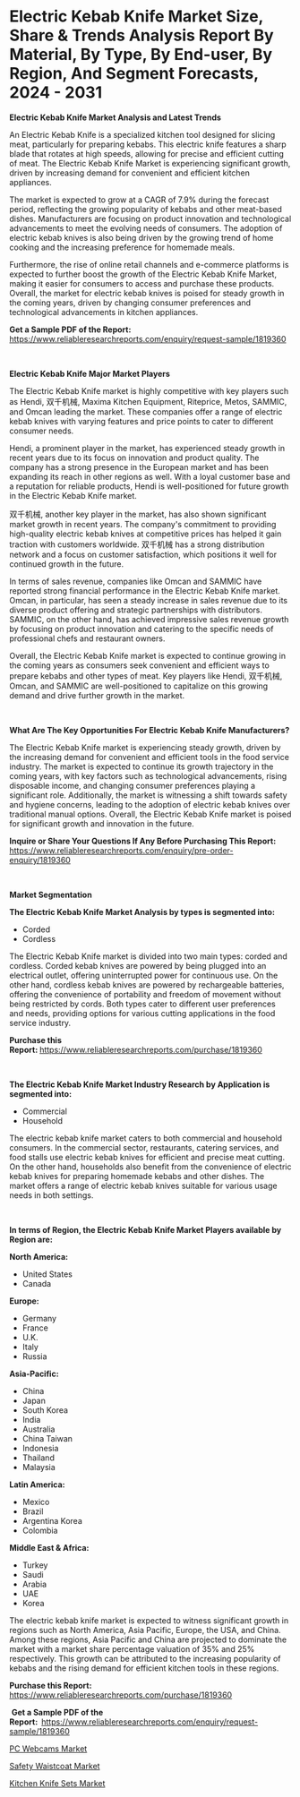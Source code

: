 <p><h1>Electric Kebab Knife Market Size, Share & Trends Analysis Report By Material, By Type, By End-user, By Region, And Segment Forecasts, 2024 - 2031</h1></p><p><strong>Electric Kebab Knife Market Analysis and Latest Trends</strong></p>
<p><p>An Electric Kebab Knife is a specialized kitchen tool designed for slicing meat, particularly for preparing kebabs. This electric knife features a sharp blade that rotates at high speeds, allowing for precise and efficient cutting of meat. The Electric Kebab Knife Market is experiencing significant growth, driven by increasing demand for convenient and efficient kitchen appliances.</p><p>The market is expected to grow at a CAGR of 7.9% during the forecast period, reflecting the growing popularity of kebabs and other meat-based dishes. Manufacturers are focusing on product innovation and technological advancements to meet the evolving needs of consumers. The adoption of electric kebab knives is also being driven by the growing trend of home cooking and the increasing preference for homemade meals.</p><p>Furthermore, the rise of online retail channels and e-commerce platforms is expected to further boost the growth of the Electric Kebab Knife Market, making it easier for consumers to access and purchase these products. Overall, the market for electric kebab knives is poised for steady growth in the coming years, driven by changing consumer preferences and technological advancements in kitchen appliances.</p></p>
<p><strong>Get a Sample PDF of the Report:&nbsp;</strong> <a href="https://www.reliableresearchreports.com/enquiry/request-sample/1819360">https://www.reliableresearchreports.com/enquiry/request-sample/1819360</a></p>
<p>&nbsp;</p>
<p><strong>Electric Kebab Knife Major Market Players</strong></p>
<p><p>The Electric Kebab Knife market is highly competitive with key players such as Hendi, 双千机械, Maxima Kitchen Equipment, Riteprice, Metos, SAMMIC, and Omcan leading the market. These companies offer a range of electric kebab knives with varying features and price points to cater to different consumer needs.</p><p>Hendi, a prominent player in the market, has experienced steady growth in recent years due to its focus on innovation and product quality. The company has a strong presence in the European market and has been expanding its reach in other regions as well. With a loyal customer base and a reputation for reliable products, Hendi is well-positioned for future growth in the Electric Kebab Knife market.</p><p>双千机械, another key player in the market, has also shown significant market growth in recent years. The company's commitment to providing high-quality electric kebab knives at competitive prices has helped it gain traction with customers worldwide. 双千机械 has a strong distribution network and a focus on customer satisfaction, which positions it well for continued growth in the future.</p><p>In terms of sales revenue, companies like Omcan and SAMMIC have reported strong financial performance in the Electric Kebab Knife market. Omcan, in particular, has seen a steady increase in sales revenue due to its diverse product offering and strategic partnerships with distributors. SAMMIC, on the other hand, has achieved impressive sales revenue growth by focusing on product innovation and catering to the specific needs of professional chefs and restaurant owners.</p><p>Overall, the Electric Kebab Knife market is expected to continue growing in the coming years as consumers seek convenient and efficient ways to prepare kebabs and other types of meat. Key players like Hendi, 双千机械, Omcan, and SAMMIC are well-positioned to capitalize on this growing demand and drive further growth in the market.</p></p>
<p>&nbsp;</p>
<p><strong>What Are The Key Opportunities For Electric Kebab Knife Manufacturers?</strong></p>
<p><p>The Electric Kebab Knife market is experiencing steady growth, driven by the increasing demand for convenient and efficient tools in the food service industry. The market is expected to continue its growth trajectory in the coming years, with key factors such as technological advancements, rising disposable income, and changing consumer preferences playing a significant role. Additionally, the market is witnessing a shift towards safety and hygiene concerns, leading to the adoption of electric kebab knives over traditional manual options. Overall, the Electric Kebab Knife market is poised for significant growth and innovation in the future.</p></p>
<p><strong>Inquire or Share Your Questions If Any Before Purchasing This Report:</strong> <a href="https://www.reliableresearchreports.com/enquiry/pre-order-enquiry/1819360">https://www.reliableresearchreports.com/enquiry/pre-order-enquiry/1819360</a></p>
<p>&nbsp;</p>
<p><strong>Market Segmentation</strong></p>
<p><strong>The Electric Kebab Knife Market Analysis by types is segmented into:</strong></p>
<p><ul><li>Corded</li><li>Cordless</li></ul></p>
<p><p>The Electric Kebab Knife market is divided into two main types: corded and cordless. Corded kebab knives are powered by being plugged into an electrical outlet, offering uninterrupted power for continuous use. On the other hand, cordless kebab knives are powered by rechargeable batteries, offering the convenience of portability and freedom of movement without being restricted by cords. Both types cater to different user preferences and needs, providing options for various cutting applications in the food service industry.</p></p>
<p><strong>Purchase this Report:&nbsp;</strong><a href="https://www.reliableresearchreports.com/purchase/1819360">https://www.reliableresearchreports.com/purchase/1819360</a></p>
<p>&nbsp;</p>
<p><strong>The Electric Kebab Knife Market Industry Research by Application is segmented into:</strong></p>
<p><ul><li>Commercial</li><li>Household</li></ul></p>
<p><p>The electric kebab knife market caters to both commercial and household consumers. In the commercial sector, restaurants, catering services, and food stalls use electric kebab knives for efficient and precise meat cutting. On the other hand, households also benefit from the convenience of electric kebab knives for preparing homemade kebabs and other dishes. The market offers a range of electric kebab knives suitable for various usage needs in both settings.</p></p>
<p>&nbsp;</p>
<p><strong>In terms of Region, the Electric Kebab Knife Market Players available by Region are:</strong></p>
<p>
    <p> <strong> North America: </strong>
        <ul>
            <li>United States</li>
            <li>Canada</li>
        </ul>
        </p> 
    <p> <strong> Europe: </strong>
        <ul>
            <li>Germany</li>
            <li>France</li>
            <li>U.K.</li>
            <li>Italy</li>
            <li>Russia</li>
        </ul>
        </p> 
    <p> <strong> Asia-Pacific: </strong>
        <ul>
            <li>China</li>
            <li>Japan</li>
            <li>South Korea</li>
            <li>India</li>
            <li>Australia</li>
            <li>China Taiwan</li>
            <li>Indonesia</li>
            <li>Thailand</li>
            <li>Malaysia</li>
        </ul>
        </p> 
    <p> <strong> Latin America: </strong>
        <ul>
            <li>Mexico</li>
            <li>Brazil</li>
            <li>Argentina Korea</li>
            <li>Colombia</li>
        </ul>
        </p> 
    <p> <strong> Middle East & Africa: </strong>
        <ul>
            <li>Turkey</li>
            <li>Saudi</li>
            <li>Arabia</li>
            <li>UAE</li>
            <li>Korea</li>
        </ul>
    </p>
    </p>
<p><p>The electric kebab knife market is expected to witness significant growth in regions such as North America, Asia Pacific, Europe, the USA, and China. Among these regions, Asia Pacific and China are projected to dominate the market with a market share percentage valuation of 35% and 25% respectively. This growth can be attributed to the increasing popularity of kebabs and the rising demand for efficient kitchen tools in these regions.</p></p>
<p><strong>Purchase this Report: </strong><a href="https://www.reliableresearchreports.com/purchase/1819360">https://www.reliableresearchreports.com/purchase/1819360</a></p>
<p>&nbsp;<strong>Get a Sample PDF of the Report:&nbsp;&nbsp;</strong><a href="https://www.reliableresearchreports.com/enquiry/request-sample/1819360">https://www.reliableresearchreports.com/enquiry/request-sample/1819360</a></p>
<p><strong></strong></p>
<p><p><a href="https://github.com/Krish2023na/Market-Research-Report-List-3/blob/main/pc-webcams-market.md">PC Webcams Market</a></p><p><a href="https://github.com/Alonsoolds3wq1d81czn8rbol/Market-Research-Report-List-1/blob/main/safety-waistcoat-market.md">Safety Waistcoat Market</a></p><p><a href="https://github.com/RickHolmes3/Market-Research-Report-List-4/blob/main/kitchen-knife-sets-market.md">Kitchen Knife Sets Market</a></p></p>